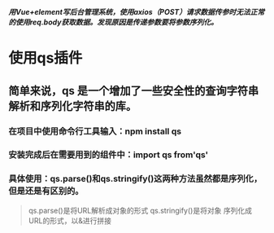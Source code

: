 <!--
 * @Descripttion: 
 * @Author: Irene.Z
 * @Date: 2020-12-15 01:39:06
 * @LastEditTime: 2020-12-15 01:42:45
 * @FilePath: \nodeServer\doc\qs.md
-->
***用Vue+element写后台管理系统，使用axios（POST）请求数据传参时无法正常的使用req.body获取数据。发现原因是传递参数要将参数序列化。***
# 使用qs插件
## 简单来说，qs 是一个增加了一些安全性的查询字符串解析和序列化字符串的库。 

### 在项目中使用命令行工具输入：npm install qs
### 安装完成后在需要用到的组件中：import qs from'qs' 

### 具体使用：qs.parse()和qs.stringify()这两种方法虽然都是序列化，但是还是有区别的。
>qs.parse()是将URL解析成对象的形式
>qs.stringify()是将对象 序列化成URL的形式，以&进行拼接